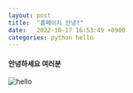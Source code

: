 ```yaml
---
layout: post
title:  "홈페이지 안녕?"
date:   2022-10-17 16:53:49 +0900
categories: python hello
---
```


#### 안녕하세요 여러분

![hello](https://user-images.githubusercontent.com/104874948/196128744-ec12ecf3-3d71-4024-8a2f-4f258e7468f5.png)